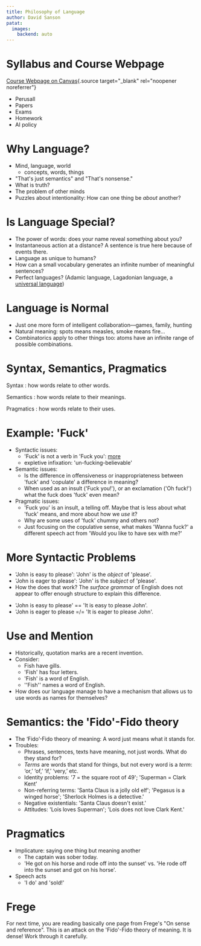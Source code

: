 ```yaml
---
title: Philosophy of Language
author: David Sanson
patat:
  images:
    backend: auto
---
```


# Syllabus and Course Webpage 

[Course Webpage on Canvas](https://canvas.illinoisstate.edu/courses/28259){.source target="_blank" rel="noopener noreferrer"}

<aside class=notes>

-   Perusall
-   Papers
-   Exams
-   Homework
-   AI policy

</aside>

# Why Language?

-   Mind, language, world
    -   concepts, words, things
-   "That's just semantics" and "That's nonsense."
-   What is truth?
-   The problem of other minds
-   Puzzles about intentionality: How can one thing be *about* another?

# Is Language Special?

-   The power of words: does your name reveal something about you? 
-   Instantaneous action at a distance? A sentence is true here because of events there.
-   Language as unique to humans?
-   How can a small vocabulary generates an infinite number of meaningful sentences?
-   Perfect languages? (Adamic language, Lagadonian language, a [universal language](https://www.alamut.com/subj/artiface/language/johnWilkins.html))

# Language is Normal

-   Just one more form of intelligent collaboration––games, family, hunting  
-   Natural meaning: spots means measles, smoke means fire...
-   Combinatorics apply to other things too: atoms have an infinite range of possible combinations.  

# Syntax, Semantics, Pragmatics  

Syntax
:   how words relate to other words.

Semantics
:   how words relate to their meanings.

Pragmatics
:    how words relate to their uses.  

# Example: 'Fuck'

-   Syntactic issues:
    -   'Fuck' is not a verb in 'Fuck you':
        [more](https://the-toast.net/?p=19857)
    -   expletive infixation: 'un-fucking-believable'
-   Semantic issues:
    -   Is the difference in offensiveness or inappropriateness between 'fuck'
        and 'copulate' a difference in meaning?
    -   When used as an insult ('Fuck you!'), or an exclamation ('Oh fuck!')
        what the fuck does 'fuck' even mean?
-   Pragmatic issues:
    -   'Fuck you' is an insult, a telling off. Maybe that is less about what
        'fuck' means, and more about how we *use* it?
    -   Why are some uses of 'fuck' chummy and others not?
    -   Just focusing on the copulative sense, what makes 'Wanna fuck?' a
        different speech act from 'Would you like to have sex with me?'

# More Syntactic Problems

-   'John is easy to please': 'John' is the *object* of 'please'.
-   'John is eager to please': 'John' is the *subject* of 'please'.
-   How the does that work? The *surface grammar* of English does not appear
    to offer enough structure to explain this difference.

<aside class=notes>

-   'John is easy to please' == 'It is easy to please John'.
-   'John is eager to please =/= 'It is eager to please John'.

</aside>

# Use and Mention

-   Historically, quotation marks are a recent invention.
-   Consider:
    -   Fish have gills.
    -   'Fish' has four letters.
    -   'Fish' is a word of English.
    -   ''Fish'' names a word of English.
-   How does our language manage to have a mechanism that allows us to use
    words as names for themselves?

# Semantics: the 'Fido'-Fido theory

-   The ‘Fido’-Fido theory of meaning: A word just means what it stands for.  
-   Troubles:
    -   Phrases, sentences, texts have meaning, not just words. What do they stand for?
    -   *Terms* are words that stand for things, but not every word is a *term*: ‘or,’ ‘of,’ ‘if,’ ‘very,’ etc.
    -   Identity problems: '7 = the square root of 49'; 'Superman = Clark Kent'
    -   Non-referring terms: 'Santa Claus is a jolly old elf'; 'Pegasus is a winged horse'; 'Sherlock Holmes is a detective.'
    -   Negative existentials: 'Santa Claus doesn't exist.'
    -   Attitudes: 'Lois loves Superman'; 'Lois does not love Clark Kent.'

# Pragmatics

-   Implicature: saying one thing but meaning another
    -   The captain was sober today.  
    -   'He got on his horse and rode off into the sunset' vs. 'He rode off into the sunset and got on his horse'.
-   Speech acts
    -   'I do' and 'sold!'

# Frege

For next time, you are reading basically one page from Frege's "On sense and
reference". This is an attack on the 'Fido'-Fido theory of meaning. It is dense! Work through it carefully.


